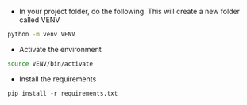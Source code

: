 * In your project folder, do the following. This will create a new folder called VENV

```bash
python -m venv VENV
```

* Activate the environment
```bash
source VENV/bin/activate
 ```
 
* Install the requirements
```
pip install -r requirements.txt
```

